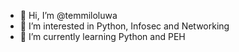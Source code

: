 - 👋 Hi, I’m @temmiloluwa
- 👀 I’m interested in Python, Infosec and Networking
- 🌱 I’m currently learning Python and PEH

<!---
temmiloluwa/temmiloluwa is a ✨ special ✨ repository because its `README.md` (this file) appears on your GitHub profile.
You can click the Preview link to take a look at your changes.
--->
